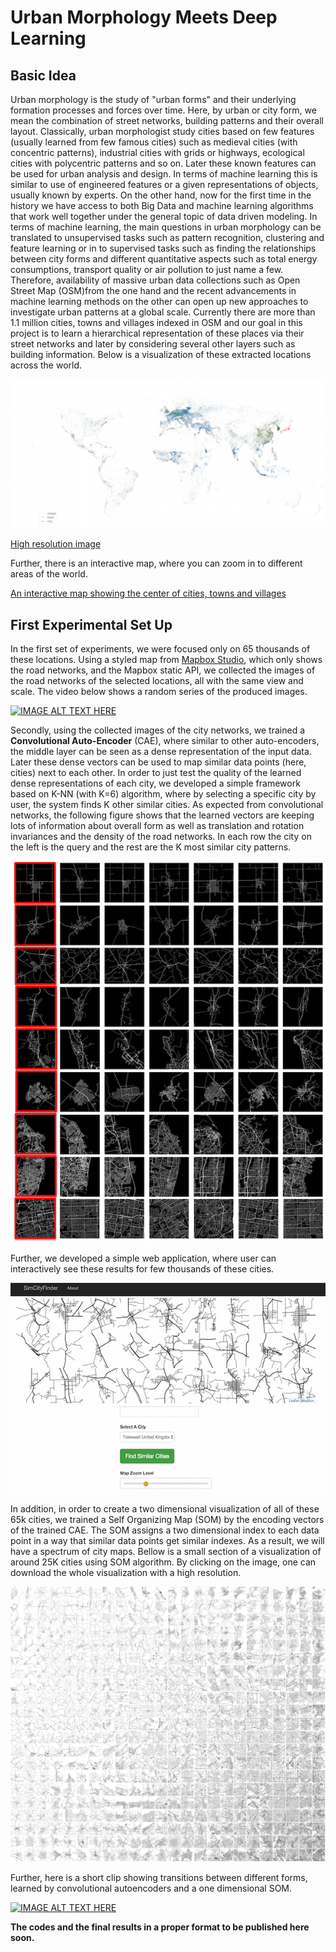 # Urban Morphology Meets Deep Learning
## Basic Idea
Urban morphology is the study of "urban forms" and their underlying formation processes and forces over time. Here, by urban or city form, we mean the combination of street networks, building patterns and their overall layout.
Classically, urban morphologist study cities based on few features (usually learned from few famous cities) such as medieval cities (with concentric patterns), industrial cities with grids or highways, ecological cities with polycentric patterns and so on. Later these known features can be used for urban analysis and design. In terms of machine learning this is similar to use of engineered features or a given representations of objects, usually known by experts.
On the other hand, now for the first time in the history we have access to both Big Data and machine learning algorithms that work well together under the general topic of data driven modeling.
In terms of machine learning, the main questions in urban morphology can be translated to unsupervised tasks such as pattern recognition, clustering and feature learning or in to supervised tasks such as finding the relationships between city forms and different quantitative aspects such as total energy consumptions, transport quality or air pollution to just name a few. 
Therefore, availability of massive urban data collections such as Open Street Map (OSM)from the one hand and the recent advancements in machine learning methods on the other can open up new approaches to investigate urban patterns at a global scale.
Currently there are more than 1.1 million cities, towns and villages indexed in OSM and our goal in this project is to learn a hierarchical representation of these places via their street networks and later by considering several other layers such as building information.
Below is a visualization of these extracted locations across the world.

![](Images/mapof_all_8325_small.png)

[High resolution image](https://sevamoo.github.io/roadsareread/Images/mapof_all_8325.png)

Further, there is an interactive map, where you can zoom in to different areas of the world.

[An interactive map showing the center of cities, towns and villages](https://sevamoo.github.io/cityastext/docs/dotmap.html)

## First Experimental Set Up
In the first set of experiments, we were focused only on 65 thousands of these locations. Using a styled map from [Mapbox Studio](https://www.mapbox.com/mapbox-studio/), which only shows the road networks, and the Mapbox static API, we collected the images of the road networks of the selected locations, all with the same view and scale.
The video below shows a random series of the produced images.

[![IMAGE ALT TEXT HERE](http://img.youtube.com/vi/QFF5IezOdaU/0.jpg)](http://www.youtube.com/watch?v=QFF5IezOdaU)

Secondly, using the collected images of the city networks, we trained a **Convolutional Auto-Encoder** (CAE), where similar to other auto-encoders, the middle layer can be seen as a dense representation of the input data. Later these dense vectors can be used to map similar data points (here, cities) next to each other.
In order to just test the quality of the learned dense representations of each city, we developed a simple framework based on K-NN (with K=6) algorithm, where by selecting a specific city by user, the system finds K other similar cities. As expected from convolutional networks, the following figure shows that the learned vectors are keeping lots of information about overall form as well as translation and rotation invariances and the density of the road networks. In each row the city on the left is the query and the rest are the K most similar city patterns.

![](Images/knn_cities.png)

Further, we developed a simple web application, where user can interactively see these results for few thousands of these cities. 

[![IMAGE ALT TEXT HERE](Images/cityfinder.png)](https://sevamoo.github.io/cityfinder/)

In addition, in order to create a two dimensional visualization of all of these 65k cities, we trained a Self Organizing Map (SOM) by the  encoding vectors of the trained CAE. The SOM assigns a two dimensional index to each data point in a way that similar data points get similar indexes. As a result, we will have a spectrum of city maps. Bellow is a small section of a visualization of around 25K cities using SOM algorithm. By clicking on the image, one can download the whole visualization with a high resolution.

[![IMAGE ALT TEXT HERE](Images/2dEmbedding_p1.jpg)](https://drive.google.com/file/d/0B9Z7rVJcvzQASk5pNmUwdmhNc3c/view?usp=sharing)

Further, here is a short clip showing transitions between different forms, learned by convolutional autoencoders and a one dimensional SOM.

[![IMAGE ALT TEXT HERE](http://img.youtube.com/vi/j0mrOhPyhRI/0.jpg)](http://www.youtube.com/watch?v=j0mrOhPyhRI)


**The codes and the final results in a proper format to be published here soon.**

